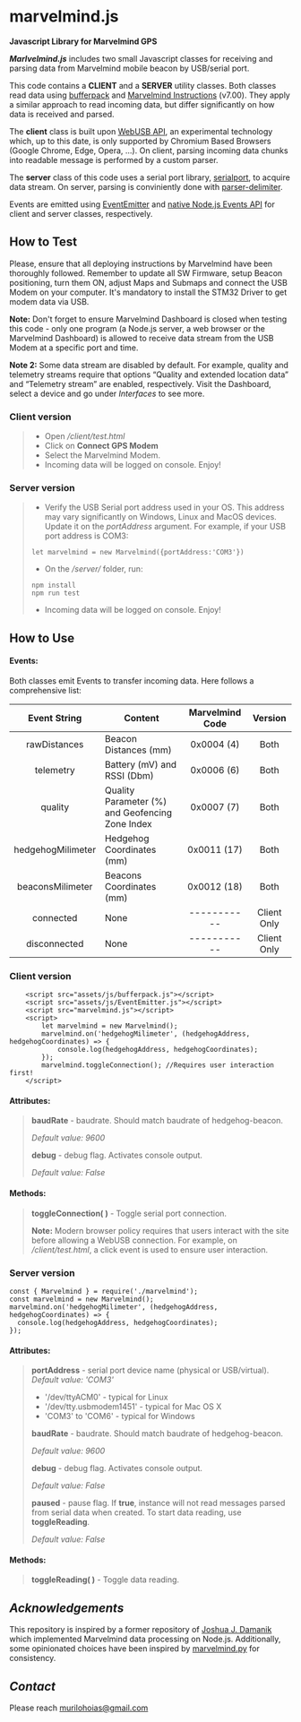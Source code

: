 # marvelmind.js

**Javascript Library for Marvelmind GPS**

_**Marlvelmind.js**_ includes two small Javascript classes for receiving and parsing data from Marvelmind mobile beacon by USB/serial port.

This code contains a **CLIENT** and a **SERVER** utility classes. Both classes read data using [bufferpack](https://www.npmjs.com/package/bufferpack) and [Marvelmind Instructions](https://marvelmind.com/pics/marvelmind_interfaces.pdf) (v7.00). They apply a similar approach to read incoming data, but differ significantly on how data is received and parsed.

The **client** class is built upon [WebUSB API](https://developer.mozilla.org/en-US/docs/Web/API/WebUSB_API), an experimental technology which, up to this date, is only supported by Chromium Based Browsers (Google Chrome, Edge, Opera, ...). On client, parsing incoming data chunks into readable message is performed by a custom parser.

The **server** class of this code uses a serial port library, [serialport](https://www.npmjs.com/package/serialport), to acquire data stream. On server, parsing is conviniently done with [parser-delimiter](https://serialport.io/docs/api-parser-delimiter).

Events are emitted using [EventEmitter](https://github.com/Olical/EventEmitter) and [native Node.js Events API](https://nodejs.org/api/events.html) for client and server classes, respectively.

## How to Test

Please, ensure that all deploying instructions by Marvelmind have been thoroughly followed. Remember to update all SW Firmware, setup Beacon positioning, turn them ON, adjust Maps and Submaps and connect the USB Modem on your computer. It's mandatory to install the STM32 Driver to get modem data via USB.

**Note:** Don't forget to ensure Marvelmind Dashboard is closed when testing this code - only one program (a Node.js server, a web browser or the Marvelmind Dashboard) is allowed to receive data stream from the USB Modem at a specific port and time.

**Note 2:** Some data stream are disabled by default. For example, quality and telemetry streams require that options “Quality and extended location data” and “Telemetry stream” are enabled, respectively. Visit the Dashboard, select a device and go under _Interfaces_ to see more.

### Client version

> - Open _/client/test.html_
> - Click on **Connect GPS Modem**
> - Select the Marvelmind Modem.
> - Incoming data will be logged on console. Enjoy!

### Server version

> - Verify the USB Serial port address used in your OS. This address may vary significantly on Windows, Linux and MacOS devices. Update it on the _portAddress_ argument. For example, if your USB port address is COM3:
>
> ```
> let marvelmind = new Marvelmind({portAddress:'COM3'})
> ```
>
> - On the _/server/_ folder, run:
>
> ```
> npm install
> npm run test
> ```
>
> - Incoming data will be logged on console. Enjoy!

## How to Use

#### Events:

Both classes emit Events to transfer incoming data. Here follows a comprehensive list:

|   Event String    | Content                                         | Marvelmind Code |   Version   |
| :---------------: | ----------------------------------------------- | :-------------: | :---------: |
|   rawDistances    | Beacon Distances (mm)                           |   0x0004 (4)    |    Both     |
|     telemetry     | Battery (mV) and RSSI (Dbm)                     |   0x0006 (6)    |    Both     |
|      quality      | Quality Parameter (%) and Geofencing Zone Index |   0x0007 (7)    |    Both     |
| hedgehogMilimeter | Hedgehog Coordinates (mm)                       |   0x0011 (17)   |    Both     |
| beaconsMilimeter  | Beacons Coordinates (mm)                        |   0x0012 (18)   |    Both     |
|     connected     | None                                            |   -----------   | Client Only |
|   disconnected    | None                                            |   -----------   | Client Only |

### Client version

```
    <script src="assets/js/bufferpack.js"></script>
    <script src="assets/js/EventEmitter.js"></script>
    <script src="marvelmind.js"></script>
    <script>
        let marvelmind = new Marvelmind();
        marvelmind.on('hedgehogMilimeter', (hedgehogAddress, hedgehogCoordinates) => {
            console.log(hedgehogAddress, hedgehogCoordinates);
        });
        marvelmind.toggleConnection(); //Requires user interaction first!
    </script>

```

#### Attributes:

> **baudRate** - baudrate. Should match baudrate of hedgehog-beacon.
>
> _Default value: 9600_
>
> **debug** - debug flag. Activates console output.
>
> _Default value: False_

#### Methods:

> **toggleConnection( )** - Toggle serial port connection.
>
> **Note:** Modern browser policy requires that users interact with the site before allowing a WebUSB connection. For example, on _/client/test.html_, a click event is used to ensure user interaction.

### Server version

```
const { Marvelmind } = require('./marvelmind');
const marvelmind = new Marvelmind();
marvelmind.on('hedgehogMilimeter', (hedgehogAddress, hedgehogCoordinates) => {
  console.log(hedgehogAddress, hedgehogCoordinates);
});
```

#### Attributes:

> **portAddress** - serial port device name (physical or USB/virtual). 
> _Default value: 'COM3'_
>
> - '/dev/ttyACM0' - typical for Linux
> - '/dev/tty.usbmodem1451' - typical for Mac OS X
> - 'COM3' to 'COM6' - typical for Windows
>
> **baudRate** - baudrate. Should match baudrate of hedgehog-beacon.
>
> _Default value: 9600_
>
> **debug** - debug flag. Activates console output.
>
> _Default value: False_
>
> **paused** - pause flag. If **true**, instance will not read messages parsed from serial data when created. To start data reading, use **toggleReading**.
>
> _Default value: False_

#### Methods:

> **toggleReading( )** - Toggle data reading.

## _Acknowledgements_

This repository is inspired by a former repository of [Joshua J. Damanik](https://github.com/joshuadamanik/) which implemented Marvelmind data processing on Node.js. Additionally, some opinionated choices have been inspired by [marvelmind.py](https://github.com/MarvelmindRobotics/marvelmind.py) for consistency.

## _Contact_

Please reach murilohoias@gmail.com
